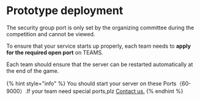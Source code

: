# Prototype deployment

The security group port is only set by the organizing committee during the competition and cannot be viewed. 

To ensure that your service starts up properly, each team needs to **apply for the required open port** on TEAMS.

Each team should ensure that the server can be restarted automatically at the end of the game.

{% hint style="info" %}
You should start your server on these Ports（60-9000）.If your team need special ports,plz [Contact us.](../../tech-support/online-support.md)
{% endhint %}



